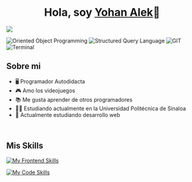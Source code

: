 <div align="center">
<h1 align="center">Hola, soy <a href="https://yohan-alek-web.netlify.app">Yohan Alek</a>👋</h1>
</div>
<img src="https://cdn.discordapp.com/attachments/1129195909796860029/1171115787428298842/banner.gif?ex=655b8192&is=65490c92&hm=1bf3dbe9828febc2a7d31362a431e120baeb1399304b61125cb9f5cf973b0bd9&">

![Oriented Object Programming](https://img.shields.io/badge/OOP-5C5C5C)
![Structured Query Language](https://img.shields.io/badge/SQL-0476B6)
![GIT](https://img.shields.io/badge/GIT-F74D27)
![Terminal](https://img.shields.io/badge/TERMINAL-F74D27?style=social)

## Sobre mi

- 🖥 Programador Autodidacta
- 🎮 Amo los videojuegos
- 📚 Me gusta aprender de otros programadores
- 👨‍🎓 Estudiando actualmente en la Universidad Politécnica de Sinaloa
- 🔰 Actualmente estudiando desarrollo web
<br>

## Mis Skills
[![My Frontend Skills](https://skillicons.dev/icons?i=html,css,js,php,mysql,postgresql)](https://skillicons.dev)

[![My Code Skills](https://skillicons.dev/icons?i=python,java,cs,cpp,c,bash)](https://skillicons.dev)
